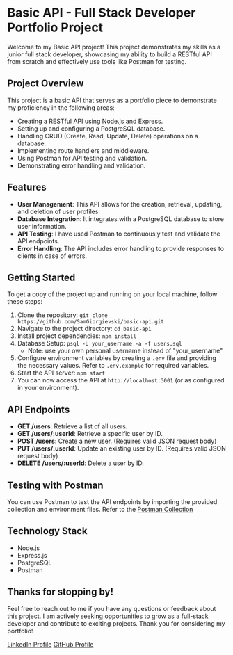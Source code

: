 # Basic API - Full Stack Developer Portfolio Project

Welcome to my Basic API project! This project demonstrates my skills as a junior full stack developer, showcasing my ability to build a RESTful API from scratch and effectively use tools like Postman for testing.

## Project Overview

This project is a basic API that serves as a portfolio piece to demonstrate my proficiency in the following areas:

- Creating a RESTful API using Node.js and Express.
- Setting up and configuring a PostgreSQL database.
- Handling CRUD (Create, Read, Update, Delete) operations on a database.
- Implementing route handlers and middleware.
- Using Postman for API testing and validation.
- Demonstrating error handling and validation.

## Features

- **User Management**: This API allows for the creation, retrieval, updating, and deletion of user profiles.
- **Database Integration**: It integrates with a PostgreSQL database to store user information.
- **API Testing**: I have used Postman to continuously test and validate the API endpoints.
- **Error Handling**: The API includes error handling to provide responses to clients in case of errors.

## Getting Started

To get a copy of the project up and running on your local machine, follow these steps:

1. Clone the repository: `git clone https://github.com/SamGiorgievski/basic-api.git`
2. Navigate to the project directory: `cd basic-api`
3. Install project dependencies: `npm install`
4. Database Setup: `psql -U your_username -a -f users.sql`
   - Note: use your own personal username instead of "your_username"
6. Configure environment variables by creating a `.env` file and providing the necessary values. Refer to `.env.example` for required variables.
7. Start the API server: `npm start`
8. You can now access the API at `http://localhost:3001` (or as configured in your environment).

## API Endpoints

- **GET /users**: Retrieve a list of all users.
- **GET /users/:userId**: Retrieve a specific user by ID.
- **POST /users**: Create a new user. (Requires valid JSON request body)
- **PUT /users/:userId**: Update an existing user by ID. (Requires valid JSON request body)
- **DELETE /users/:userId**: Delete a user by ID.

## Testing with Postman

You can use Postman to test the API endpoints by importing the provided collection and environment files. Refer to the [Postman Collection](./postman/basicapi.postman_collection.json)

## Technology Stack

- Node.js
- Express.js
- PostgreSQL
- Postman

## Thanks for stopping by!
Feel free to reach out to me if you have any questions or feedback about this project. I am actively seeking opportunities to grow as a full-stack developer and contribute to exciting projects. Thank you for considering my portfolio!

[LinkedIn Profile](https://www.linkedin.com/in/samgiorgievski/)
[GitHub Profile](https://github.com/SamGiorgievski)
